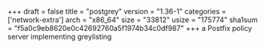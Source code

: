 +++
draft = false
title = "postgrey"
version = "1.36-1"
categories = ['network-extra']
arch = "x86_64"
size = "33812"
usize = "175774"
sha1sum = "f5a0c9eb8620e0c42692760a5f1974b34c0df987"
+++
a Postfix policy server implementing greylisting
